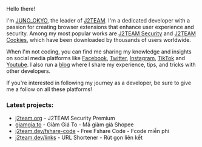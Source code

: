 Hello there!

I'm [JUNO_OKYO](https://www.facebook.com/junookyo.vn), the leader of [J2TEAM](https://www.facebook.com/J2TEAM-179034362668856). I'm a dedicated developer with a passion for creating browser extensions that enhance user experience and security. Among my most popular works are [J2TEAM Security](https://chrome.google.com/webstore/detail/j2team-security/hmlcjjclebjnfohgmgikjfnbmfkigocc) and [J2TEAM Cookies](https://chrome.google.com/webstore/detail/j2team-cookies/okpidcojinmlaakglciglbpcpajaibco), which have been downloaded by thousands of users worldwide.

When I'm not coding, you can find me sharing my knowledge and insights on social media platforms like [Facebook](https://www.facebook.com/J2TEAM.ManhTuan/), [Twitter](https://twitter.com/juno_okyo), [Instagram](https://www.instagram.com/junookyo), [TikTok](https://www.tiktok.com/@juno_okyo) and [Youtube](https://www.youtube.com/channel/UCAwAe6QpxefpEb1R_S5EiOQ). I also run a [blog](https://www.junookyo.com/) where I share my experience, tips, and tricks with other developers.

If you're interested in following my journey as a developer, be sure to give me a follow on all these platforms!

### Latest projects:
- [j2team.org](https://j2team.org/) - J2TEAM Security Premium
- [giamgia.to](https://giamgia.to/) - Giảm Giá To - Mã giảm giá Shopee
- [j2team.dev/fshare-code](https://j2team.dev/fshare-code) - Free Fshare Code - Fcode miễn phí
- [j2team.dev/links](https://j2team.dev/links) - URL Shortener - Rút gọn liên kết
